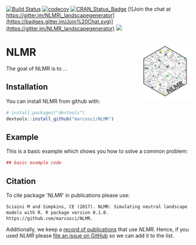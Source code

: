 
<!-- README.md is generated from README.Rmd. Please edit that file -->
[![Build Status](https://travis-ci.com/marcosci/NLMR.svg?token=jEyKPuKzrFUKtpg4pK2t&branch=master)](https://travis-ci.com/marcosci/NLMR) [![codecov](https://codecov.io/gh/marcosci/NLMR/branch/master/graph/badge.svg?token=MKCm2fVrDa)](https://codecov.io/gh/marcosci/NLMR) [![CRAN\_Status\_Badge](http://www.r-pkg.org/badges/version/eNLMR)](https://cran.r-project.org/package=eNLMR) [![Join the chat at https://gitter.im/NLMR\_landscapegenerator](https://badges.gitter.im/Join%20Chat.svg)](https://gitter.im/NLMR_landscapegenerator) [![](http://cranlogs.r-pkg.org/badges/ggplot2)](http://cran.rstudio.com/web/packages/ggplot2/index.html)

NLMR <img src="man/figures/logo.png" align="right"  height="150" />
===================================================================

The goal of NLMR is to ...

Installation
------------

You can install NLMR from github with:

``` r
# install.packages("devtools")
devtools::install_github("marcosci/NLMR")
```

Example
-------

This is a basic example which shows you how to solve a common problem:

``` r
## basic example code
```

Citation
--------

To cite package '*NLMR*' in publications please use:

    Sciaini M and Simpkins, CE (2017). NLMR: Simulating neutral landscape models with R. R package version 0.1.0. https://github.com/marcosci/NLMR.

Additionally, we keep a [record of publications](https://marcosci.github.io/NLMR/iarticles/publication_record.html) that use *NLMR*. Hence, if you used *NLMR* please [file an issue on GitHub](https://marcosci.github.io/NLMR/issues/new) so we can add it to the list.
